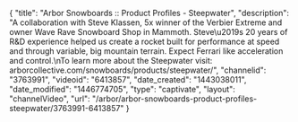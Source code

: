 {
    "title": "Arbor Snowboards :: Product Profiles - Steepwater",
    "description": "A collaboration with Steve Klassen, 5x winner of the Verbier Extreme and owner Wave Rave Snowboard Shop in Mammoth. Steve\u2019s 20 years of R&D experience helped us create a rocket built for performance at speed and through variable, big mountain terrain. Expect Ferrari like acceleration and control.\nTo learn more about the Steepwater visit: arborcollective.com\/snowboards\/products\/steepwater\/",
    "channelid": "3763991",
    "videoid": "6413857",
    "date_created": "1443038011",
    "date_modified": "1446774705",
    "type": "captivate",
    "layout": "channelVideo",
    "url": "\/arbor\/arbor-snowboards-product-profiles-steepwater\/3763991-6413857"
}